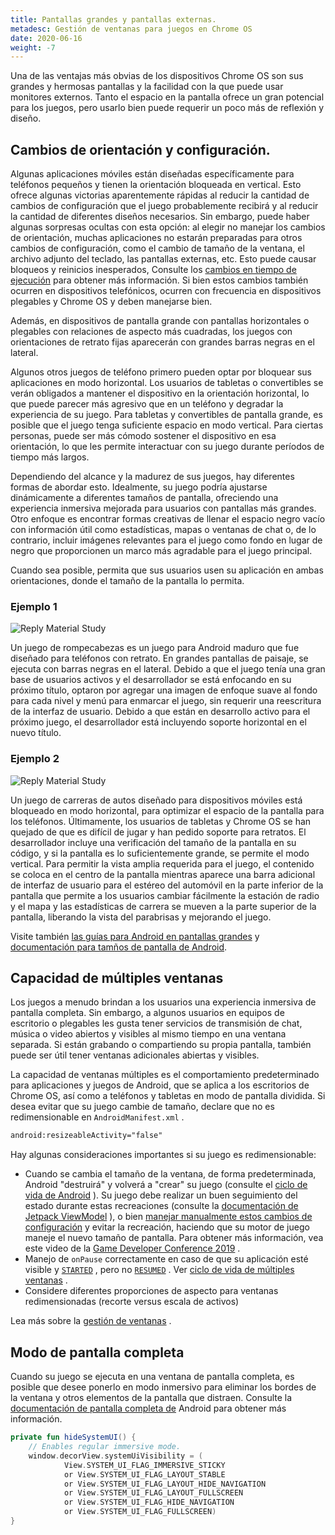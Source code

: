 ```yaml
---
title: Pantallas grandes y pantallas externas.
metadesc: Gestión de ventanas para juegos en Chrome OS
date: 2020-06-16
weight: -7
---
```


Una de las ventajas más obvias de los dispositivos Chrome OS son sus grandes y hermosas pantallas y la facilidad con la que puede usar monitores externos. Tanto el espacio en la pantalla ofrece un gran potencial para los juegos, pero usarlo bien puede requerir un poco más de reflexión y diseño.

## Cambios de orientación y configuración.

Algunas aplicaciones móviles están diseñadas específicamente para teléfonos pequeños y tienen la orientación bloqueada en vertical. Esto ofrece algunas victorias aparentemente rápidas al reducir la cantidad de cambios de configuración que el juego probablemente recibirá y al reducir la cantidad de diferentes diseños necesarios. Sin embargo, puede haber algunas sorpresas ocultas con esta opción: al elegir no manejar los cambios de orientación, muchas aplicaciones no estarán preparadas para otros cambios de configuración, como el cambio de tamaño de la ventana, el archivo adjunto del teclado, las pantallas externas, etc. Esto puede causar bloqueos y reinicios inesperados, Consulte los [cambios en tiempo de ejecución](https://developer.android.com/guide/topics/resources/runtime-changes?hl={{locale.code}}) para obtener más información. Si bien estos cambios también ocurren en dispositivos telefónicos, ocurren con frecuencia en dispositivos plegables y Chrome OS y deben manejarse bien.

Además, en dispositivos de pantalla grande con pantallas horizontales o plegables con relaciones de aspecto más cuadradas, los juegos con orientaciones de retrato fijas aparecerán con grandes barras negras en el lateral.

Algunos otros juegos de teléfono primero pueden optar por bloquear sus aplicaciones en modo horizontal. Los usuarios de tabletas o convertibles se verán obligados a mantener el dispositivo en la orientación horizontal, lo que puede parecer más agresivo que en un teléfono y degradar la experiencia de su juego. Para tabletas y convertibles de pantalla grande, es posible que el juego tenga suficiente espacio en modo vertical. Para ciertas personas, puede ser más cómodo sostener el dispositivo en esa orientación, lo que les permite interactuar con su juego durante períodos de tiempo más largos.

Dependiendo del alcance y la madurez de sus juegos, hay diferentes formas de abordar esto. Idealmente, su juego podría ajustarse dinámicamente a diferentes tamaños de pantalla, ofreciendo una experiencia inmersiva mejorada para usuarios con pantallas más grandes. Otro enfoque es encontrar formas creativas de llenar el espacio negro vacío con información útil como estadísticas, mapas o ventanas de chat o, de lo contrario, incluir imágenes relevantes para el juego como fondo en lugar de negro que proporcionen un marco más agradable para el juego principal.

Cuando sea posible, permita que sus usuarios usen su aplicación en ambas orientaciones, donde el tamaño de la pantalla lo permita.

### Ejemplo 1

![Reply Material Study](/images/games/optimizing-games-windowing/puzzle-example.jpg)

Un juego de rompecabezas es un juego para Android maduro que fue diseñado para teléfonos con retrato. En grandes pantallas de paisaje, se ejecuta con barras negras en el lateral. Debido a que el juego tenía una gran base de usuarios activos y el desarrollador se está enfocando en su próximo título, optaron por agregar una imagen de enfoque suave al fondo para cada nivel y menú para enmarcar el juego, sin requerir una reescritura de la interfaz de usuario. Debido a que están en desarrollo activo para el próximo juego, el desarrollador está incluyendo soporte horizontal en el nuevo título.

### Ejemplo 2

![Reply Material Study](/images/games/optimizing-games-windowing/racing-example.jpg)

Un juego de carreras de autos diseñado para dispositivos móviles está bloqueado en modo horizontal, para optimizar el espacio de la pantalla para los teléfonos. Últimamente, los usuarios de tabletas y Chrome OS se han quejado de que es difícil de jugar y han pedido soporte para retratos. El desarrollador incluye una verificación del tamaño de la pantalla en su código, y si la pantalla es lo suficientemente grande, se permite el modo vertical. Para permitir la vista amplia requerida para el juego, el contenido se coloca en el centro de la pantalla mientras aparece una barra adicional de interfaz de usuario para el estéreo del automóvil en la parte inferior de la pantalla que permite a los usuarios cambiar fácilmente la estación de radio y el mapa y las estadísticas de carrera se mueven a la parte superior de la pantalla, liberando la vista del parabrisas y mejorando el juego.

Visite también [las guías para Android en pantallas grandes](/{{locale.code}}/android/design) y [documentación para tamños de pantalla de Android](https://developer.android.com/training/multiscreen/screensizes?hl={{locale.code}}).

## Capacidad de múltiples ventanas

Los juegos a menudo brindan a los usuarios una experiencia inmersiva de pantalla completa. Sin embargo, a algunos usuarios en equipos de escritorio o plegables les gusta tener servicios de transmisión de chat, música o video abiertos y visibles al mismo tiempo en una ventana separada. Si están grabando o compartiendo su propia pantalla, también puede ser útil tener ventanas adicionales abiertas y visibles.

La capacidad de ventanas múltiples es el comportamiento predeterminado para aplicaciones y juegos de Android, que se aplica a los escritorios de Chrome OS, así como a teléfonos y tabletas en modo de pantalla dividida. Si desea evitar que su juego cambie de tamaño, declare que no es redimensionable en `AndroidManifest.xml` .

```xml
android:resizeableActivity="false"
```

Hay algunas consideraciones importantes si su juego es redimensionable:

- Cuando se cambia el tamaño de la ventana, de forma predeterminada, Android "destruirá" y volverá a "crear" su juego (consulte el [ciclo de vida de Android](https://developer.android.com/guide/components/activities/activity-lifecycle?hl={{locale.code}}) ). Su juego debe realizar un buen seguimiento del estado durante estas recreaciones (consulte la [documentación de Jetpack ViewModel](https://developer.android.com/topic/libraries/architecture/viewmodel) ), o bien [manejar manualmente estos cambios de configuración](https://developer.android.com/guide/topics/resources/runtime-changes) y evitar la recreación, haciendo que su motor de juego maneje el nuevo tamaño de pantalla. Para obtener más información, vea este video de la [Game Developer Conference 2019](https://www.youtube.com/watch?time_continue=2515&v=AbZ40kPqht4) .
- Manejo de `onPause` correctamente en caso de que su aplicación esté visible y [`STARTED`](https://developer.android.com/reference/androidx/lifecycle/Lifecycle.State) , pero no [`RESUMED`](https://developer.android.com/reference/androidx/lifecycle/Lifecycle.State) . Ver [ciclo de vida de múltiples ventanas](https://developer.android.com/guide/topics/ui/multi-window#lifecycle) .
- Considere diferentes proporciones de aspecto para ventanas redimensionadas (recorte versus escala de activos)

Lea más sobre la [gestión de ventanas](/{{locale.code}}/android/window-management) .

## Modo de pantalla completa

Cuando su juego se ejecuta en una ventana de pantalla completa, es posible que desee ponerlo en modo inmersivo para eliminar los bordes de la ventana y otros elementos de la pantalla que distraen. Consulte la [documentación de pantalla completa de](https://developer.android.com/training/system-ui/immersive?hl={{locale.code}}) Android para obtener más información.

```kotlin
private fun hideSystemUI() {
    // Enables regular immersive mode.
    window.decorView.systemUiVisibility = (
            View.SYSTEM_UI_FLAG_IMMERSIVE_STICKY
            or View.SYSTEM_UI_FLAG_LAYOUT_STABLE
            or View.SYSTEM_UI_FLAG_LAYOUT_HIDE_NAVIGATION
            or View.SYSTEM_UI_FLAG_LAYOUT_FULLSCREEN
            or View.SYSTEM_UI_FLAG_HIDE_NAVIGATION
            or View.SYSTEM_UI_FLAG_FULLSCREEN)
}
```
